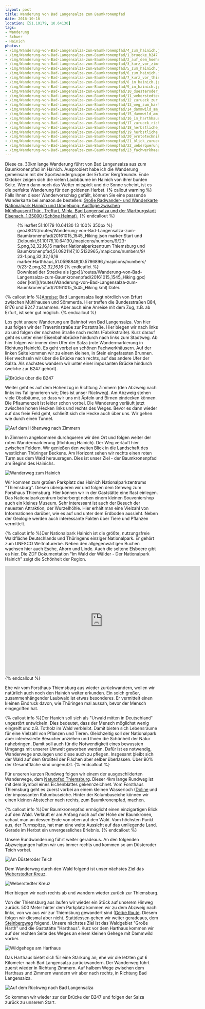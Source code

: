 ```yaml
---
layout: post
title: Wanderung von Bad Langensalza zum Baumkronenpfad
date: 2016-10-16
location: [51.10179, 10.64130]
tags:
- Wanderung
- Schwer
- Hainich
photos:
- /img/Wanderung-von-Bad-Langensalza-zum-Baumkronenpfad/4_zum_hainich.jpg
- /img/Wanderung-von-Bad-Langensalza-zum-Baumkronenpfad/1_bruecke_b247.jpg
- /img/Wanderung-von-Bad-Langensalza-zum-Baumkronenpfad/2_auf_dem_hoehenzug_nach_zimmern.jpg
- /img/Wanderung-von-Bad-Langensalza-zum-Baumkronenpfad/3_kurz_vor_zimmern.jpg
- /img/Wanderung-von-Bad-Langensalza-zum-Baumkronenpfad/5_zum_hainich.jpg
- /img/Wanderung-von-Bad-Langensalza-zum-Baumkronenpfad/6_zum_hainich.jpg
- /img/Wanderung-von-Bad-Langensalza-zum-Baumkronenpfad/7_kurz_vor_thiemsburg.jpg
- /img/Wanderung-von-Bad-Langensalza-zum-Baumkronenpfad/8_im_hainich.jpg
- /img/Wanderung-von-Bad-Langensalza-zum-Baumkronenpfad/9_im_hainich.jpg
- /img/Wanderung-von-Bad-Langensalza-zum-Baumkronenpfad/10_duesteroder_teich.jpg
- /img/Wanderung-von-Bad-Langensalza-zum-Baumkronenpfad/11_weberstedter_kreuz.jpg
- /img/Wanderung-von-Bad-Langensalza-zum-Baumkronenpfad/12_zurueck_zur_thiemsburg.jpg
- /img/Wanderung-von-Bad-Langensalza-zum-Baumkronenpfad/13_weg_zum_harth.jpg
- /img/Wanderung-von-Bad-Langensalza-zum-Baumkronenpfad/14_dammwild_am_harthhaus.jpg
- /img/Wanderung-von-Bad-Langensalza-zum-Baumkronenpfad/15_dammwild_am_harthhaus.jpg
- /img/Wanderung-von-Bad-Langensalza-zum-Baumkronenpfad/16_im_harthhaus.jpg
- /img/Wanderung-von-Bad-Langensalza-zum-Baumkronenpfad/17_zurueck_richtung_zimmern.jpg
- /img/Wanderung-von-Bad-Langensalza-zum-Baumkronenpfad/18_herbstliche_fruechte.jpg
- /img/Wanderung-von-Bad-Langensalza-zum-Baumkronenpfad/19_herbstliche_fruechte.jpg
- /img/Wanderung-von-Bad-Langensalza-zum-Baumkronenpfad/20_erntetechnik.jpg
- /img/Wanderung-von-Bad-Langensalza-zum-Baumkronenpfad/21_blick_zurueck.jpg
- /img/Wanderung-von-Bad-Langensalza-zum-Baumkronenpfad/22_ueberquerung_der_salza.jpg
- /img/Wanderung-von-Bad-Langensalza-zum-Baumkronenpfad/23_fachwerkhaeuser_in_bad_langensalza.jpg
---
```

Diese ca. 30km lange Wanderung führt von Bad Langensalza aus zum Baumkronenpfad im Hainich. Ausprobiert habe ich die Wanderung gemeinsam mit der Sportwandergruppe der Erfurter Bergfreunde. Ende Oktober zeigen sich die vielen Laubbäume im Hainich von ihrer bunten Seite. Wenn dann noch das Wetter mitspielt und die Sonne scheint, ist es die perfekte Wanderung für den goldenen Herbst.
{% callout warning %}
Falls Ihnen dieser Wandervorschlag gefällt, können Sie eine passende Wanderkarte bei amazon.de bestellen:
<a rel="nofollow" href="https://www.amazon.de/Radwander--Wanderkarte-Nationalpark-Hainich-Umgebung/dp/3895911194/ref=as_li_ss_tl?ie=UTF8&qid=1472928918&sr=8-1&keywords=wanderkarte+hainich&linkCode=ll1&tag=thueringergip-21&linkId=b66bbc5cdd67505a7e90502ee600e820
">Große Radwander- und Wanderkarte Nationalpark Hainich und Umgebung: Ausflüge zwischen Mühlhausen/Thür., Treffurt, Mihla, Bad Langensalza und der Wartburgstadt Eisenach. 1:35000 (Schöne Heimat) </a><img src="https://ir-de.amazon-adsystem.com/e/ir?t=thueringergip-21&l=as2&o=3&a=1472928918" width="1" height="1" border="0" alt="" style="border:none !important; margin:0px !important;" />
{% endcallout %}
<figure>{% leaflet 51.10179 10.64130 13 100% 350px %}
geoJSON:/routes/Wanderung-von-Bad-Langensalza-zum-Baumkronenpfad/20161015_1545_Hiking.json
marker:Start und Zielpunkt,51.10179,10.64130,/mapicons/numbers/9/23-S.png,32,32,16,16
marker:Nationalparkzentrum Thiemsburg und Baumkronenpfad,51.0821147,10.5132965,/mapicons/numbers/9/23-1.png,32,32,16,16
marker:Harthhaus,51.0598849,10.5796896,/mapicons/numbers/9/23-2.png,32,32,16,16
{% endleaflet %}
<figcaption>Download der Strecke als [gpx](/routes/Wanderung-von-Bad-Langensalza-zum-Baumkronenpfad/20161015_1545_Hiking.gpx) oder [kml](/routes/Wanderung-von-Bad-Langensalza-zum-Baumkronenpfad/20161015_1545_Hiking.kml) Datei.</figcaption></figure>
<!-- more -->
{% callout info %}<u>Anreise:</u> Bad Langensalza liegt nördlich von Erfurt zwischen Mühlhausen und Sömmerda. Hier treffen die Bundesstraßen B84, B176 und B247 zusammen. Aber auch eine Anreise mit dem Zug, z.B. ab Erfurt, ist sehr gut möglich.
{% endcallout %}

Los geht unsere Wanderung am Bahnhof von Bad Langensalza. Von hier aus folgen wir der Travertinstraße zur Poststraße. Hier biegen wir nach links ab und folgen der nächsten Straße nach rechts (Fabrikstraße). Kurz darauf geht es unter einer Eisenbahnbrücke hindurch nach links zum Stadtweg. Ab hier folgen wir immer dem Ufer der Salza (rote Wandermarkierung in Richtung Hainich). Es geht vorbei an schönen Fachwerkhäusern. Auf der linken Seite kommen wir zu einem kleinen, in Stein eingefassten Brunnen. Hier wechseln wir über die Brücke nach rechts, auf das andere Ufer der Salza. Als nächstes wandern wir unter einer imposanten Brücke hindurch (welche zur B247 gehört).

![Brücke über die B247](/img/Wanderung-von-Bad-Langensalza-zum-Baumkronenpfad/1_bruecke_b247.jpg "Brücke über die B247")

Weiter geht es auf dem Höhenzug in Richtung Zimmern (den Abzweig nach links ins Tal ignorieren wir; Dies ist unser Rückweg). Am Abzweig stehen viele Obstbäume, so dass wir uns mit Äpfeln und Birnen eindecken können. Die Pflaumenzeit ist leider schon vorbei. Die Wanderung verläuft jetzt zwischen hohen Hecken links und rechts des Weges. Bevor es dann wieder auf das freie Feld geht, schließt sich die Hecke auch über uns. Wir gehen wie durch einen Tunnel.

![Auf dem Höhenweg nach Zimmern](/img/Wanderung-von-Bad-Langensalza-zum-Baumkronenpfad/2_auf_dem_hoehenzug_nach_zimmern.jpg "Auf dem Höhenweg nach Zimmern")

In Zimmern angekommen durchqueren wir den Ort und folgen weiter der roten Wandermarkierung (Richtung Hainich). Der Weg verläuft hier zwischen Feldern. Wir genießen den weiten Blick in die Landschaft des westlichen Thüringer Beckens. Am Horizont sehen wir rechts einen roten Turm aus dem Wald herausragen. Dies ist unser Ziel - der Baumkronenpfad am Beginn des Hainichs.

![Wanderweg zum Hainich](/img/Wanderung-von-Bad-Langensalza-zum-Baumkronenpfad/4_zum_hainich.jpg "Wanderweg zum Hainich")

Wir kommen zum großen Parkplatz des Hainich Nationalparkzentrums "Thiemsburg". Diesen überqueren wir und folgen dem Gehweg zum Forsthaus Thiemsburg. Hier können wir in der Gaststätte eine Rast einlegen. Das Nationalparkzentrum beherbergt neben einem kleinen Souveniershop auch ein kleines Museum. Sehr interessant ist auch der Besuch der neuesten Attraktion, der Wurzelhöhle. Hier erhält man eine Vielzahl von Informationen darüber, wie es auf und unter dem Erdboden aussieht. Neben der Geologie werden auch interessante Fakten über Tiere und Pflanzen vermittelt.

{% callout info %}Der Nationalpark Hainich ist die größte, nutzungsfreie Waldfläche Deutschlands und Thüringens einziger Nationalpark. Er gehört zum UNESCO Weltnaturerbe. Neben den allgegenwärtigen Buchen wachsen hier auch Esche, Ahorn und Linde. Auch die seltene Elsbeere gibt es hier. Die ZDF Dokumentation "Im Wald der Wälder - Der Nationalpark Hainich" zeigt die Schönheit der Region.
<iframe width="640" height="360" src="https://www.youtube.com/embed/Yl7FJwnIy-0" frameborder="0" allowfullscreen></iframe>
{% endcallout %}

Ehe wir vom Forsthaus Thiemsburg aus wieder zurückwandern, wollen wir natürlich auch noch den Hainich weiter erkunden. Ein solch großer, zusammenhängender Laubwald ist etwas besonderes. Er vermittelt einen kleinen Eindruck davon, wie Thüringen mal aussah, bevor der Mensch eingegriffen hat.

{% callout info %}Der Hanich soll sich als "Urwald mitten in Deutschland" ungestört entwickeln. Dies bedeutet, dass der Mensch möglichst wenig eingreift und z.B. Totholz im Wald verbleibt. Damit bieten sich Lebensräume für eine Vielzahl von Pflanzen und Tieren. Gleichzeitig soll der Nationalpark aber interessierte Besucher anziehen und Ihnen die Schönheit der Natur nahebringen. Damit soll auch für die Notwendigkeit eines bewussten Umgangs mit unserer Umwelt geworben werden. Dafür ist es notwendig, Wanderwege anzulegen und diese auch zu pflegen. Insgesamt bleibt sich der Wald auf dem Großteil der Flächen aber selber überlassen. Über 90% der Gesamtfläche sind ungenutzt.
{% endcallout %}

Für unseren kurzen Rundweg folgen wir einem der ausgeschilderten Wanderwege, dem [Naturpfad Thiemsburg](http://www.nationalpark-hainich.de/erleben/wanderwege/naturpfad-thiemsburg.html "Naturpfad Thiemsburg"). Dieser 4km lange Rundweg ist mit dem Symbol eines Eichenblattes gekennzeichnet. Vom Forsthaus Thiemsburg geht es zuerst vorbei an einem kleinen Wasserloch ([Doline](https://de.wikipedia.org/wiki/Doline "Doline") und der impossanten Kolumbuseiche. Hinter der Kolumbuseiche können wir einen kleinen Abstecher nach rechts, zum Baumkronenpfad, machen.

{% callout info %}Der Baumkronenpfad ermöglicht einen einzigartigen Blick auf den Wald. Verläuft er am Anfang noch auf der Höhe der Baumkronen, schaut man an dessen Ende von oben auf den Wald. Vom höchsten Punkt aus, der Turmspitze, hat man eine weite Aussicht auf das umliegende Land. Gerade im Herbst ein unvergessliches Erlebnis.
{% endcallout %}

Unsere Rundwanderung führt weiter geradeaus. An den folgenden Abzweigungen halten wir uns immer rechts und kommen so am Düsteroder Teich vorbei.

![Am Düsteroder Teich](/img/Wanderung-von-Bad-Langensalza-zum-Baumkronenpfad/10_duesteroder_teich.jpg "Am Düsteroder Teich")

Dem Wanderweg durch den Wald folgend ist unser nächstes Ziel das [Weberstedter Kreuz](http://www.suehnekreuz.de/thueringen/weberstedt.htm#1).

![Weberstedter Kreuz](/img/Wanderung-von-Bad-Langensalza-zum-Baumkronenpfad/11_weberstedter_kreuz.jpg "Weberstedter Kreuz")

Hier biegen wir nach rechts ab und wandern wieder zurück zur Thiemsburg.

Von der Thiemsburg aus laufen wir wieder ein Stück auf unserem Hinweg zurück. 500 Meter hinter dem Parkplatz kommen wir zu dem Abzweig nach links, von wo aus wir zur Thiemsburg gewandert sind ([Gelbe Route](https://www.thueringen-entdecken.de/urlaub-hotel-reisen/gelbe-route-nationalpark-hainich-105828.html "Gelbe Route"). Diesem folgen wir diesmal aber nicht. Stattdessen gehen wir weiter geradeaus, dem [Steinbergweg](http://www.nationalpark-hainich.de/erleben/wanderwege/steinberg.html "Steinbergweg") folgend. Unsere nächstes Ziel ist das Waldgebiet "Große Harth" und die Gaststätte "Harthaus". Kurz vor dem Harthaus kommen wir auf der rechten Seite des Weges an einem kleinen Gehege mit Dammwild vorbei.

![Wildgehege am Harthaus](/img/Wanderung-von-Bad-Langensalza-zum-Baumkronenpfad/14_dammwild_am_harthhaus.jpg "Wildgehege am Harthaus")

Das Harthaus bietet sich für eine Stärkung an, ehe wir die letzten gut 6 Kilometer nach Bad Langensalza zurückwandern. Der Wanderweg führt zuerst wieder in Richtung Zimmern. Auf halbem Wege zwischen dem Harthaus und Zimmern wandern wir aber nach rechts, in Richtung Bad Langensalza.

![Auf dem Rückweg nach Bad Langensalza](/img/Wanderung-von-Bad-Langensalza-zum-Baumkronenpfad/21_blick_zurueck.jpg "Auf dem Rückweg nach Bad Langensalza")

So kommen wir wieder zur der Brücke der B247 und folgen der Salza zurück zu unserem Start.
